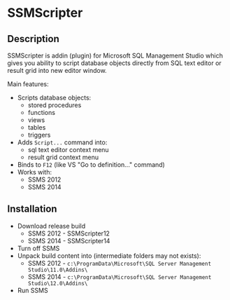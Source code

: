 SSMScripter 
===========

Description
-------------
SSMScripter is addin (plugin) for Microsoft SQL Management Studio which gives you ability 
to script database objects directly from SQL text editor or result grid into new editor window.

Main features:

* Scripts database objects:
	* stored procedures
	* functions
	* views
	* tables
	* triggers
* Adds `Script...` command into:
	* sql text editor context menu
	* result grid context menu
* Binds to `F12` (like VS "Go to definition..." command)
* Works with:
	* SSMS 2012
	* SSMS 2014

Installation
-------------

* Download release build
	* SSMS 2012 - SSMScripter12
	* SSMS 2014 - SSMScripter14
* Turn off SSMS
* Unpack build content into (intermediate folders may not exists):
	* SSMS 2012 - `c:\ProgramData\Microsoft\SQL Server Management Studio\11.0\Addins\`
	* SSMS 2014 - `c:\ProgramData\Microsoft\SQL Server Management Studio\12.0\Addins\`
* Run SSMS